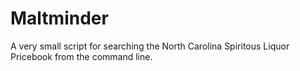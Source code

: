 # Maltminder

A very small script for searching the North Carolina Spiritous Liquor Pricebook from the command line.